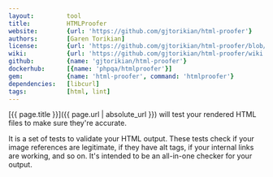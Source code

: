 ```yaml
---
layout:         tool
title:          HTMLProofer
website:        {url: 'https://github.com/gjtorikian/html-proofer'} 
authors:        [Garen Torikian]
license:        {url: 'https://github.com/gjtorikian/html-proofer/blob/master/LICENSE.txt', label: 'MIT License'} 
wiki:           {url: 'https://github.com/gjtorikian/html-proofer/wiki'} 
github:         {name: 'gjtorikian/html-proofer'} 
dockerhub:      [{name: 'phpqa/htmlproofer'}]
gem:            {name: 'html-proofer', command: 'htmlproofer'}      
dependencies:   [libcurl]
tags:           [html, lint]
---
```


[{{ page.title }}]({{ page.url | absolute_url }}) will test your rendered HTML files to make sure they're accurate.

<!--more--> 

It is a set of tests to validate your HTML output.
These tests check if your image references are legitimate, if they have alt tags, if your internal links are working, and so on.
It's intended to be an all-in-one checker for your output.
